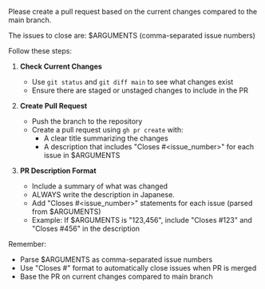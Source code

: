 Please create a pull request based on the current changes compared to the main branch.

The issues to close are: $ARGUMENTS (comma-separated issue numbers)

Follow these steps:

1. **Check Current Changes**

   - Use `git status` and `git diff main` to see what changes exist
   - Ensure there are staged or unstaged changes to include in the PR

2. **Create Pull Request**

   - Push the branch to the repository
   - Create a pull request using `gh pr create` with:
     - A clear title summarizing the changes
     - A description that includes "Closes #<issue_number>" for each issue in $ARGUMENTS

3. **PR Description Format**
   - Include a summary of what was changed
   - ALWAYS write the description in Japanese.
   - Add "Closes #<issue_number>" statements for each issue (parsed from $ARGUMENTS)
   - Example: If $ARGUMENTS is "123,456", include "Closes #123" and "Closes #456" in the description

Remember:

- Parse $ARGUMENTS as comma-separated issue numbers
- Use "Closes #<number>" format to automatically close issues when PR is merged
- Base the PR on current changes compared to main branch

